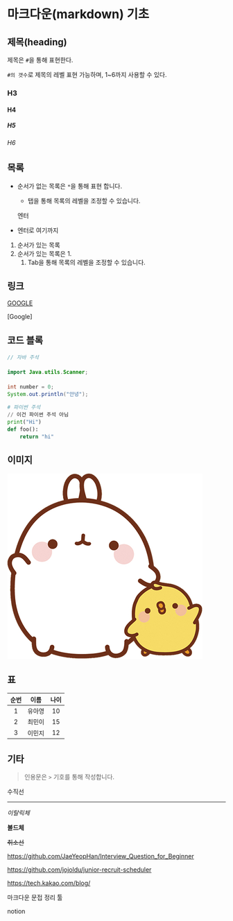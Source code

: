 #  마크다운(markdown) 기초



## 제목(heading)

제목은 `#`을 통해 표현한다.

`#의 갯수`로 제목의 레벨 표현 가능하며, 1~6까지 사용할 수 있다.

### H3

#### H4

##### H5

###### H6

## 목록

* 순서가 없는 목록은 `*`을 통해 표현 합니다.

  * 탭을 통해 목록의 레벨을 조정할 수 있습니다.

  엔터

* 엔터로 여기까지

1. 순서가 있는 목록
2. 순서가 있는 목록은 1.
   1. Tab을 통해 목록의 레벨을 조정할 수 있습니다.



## 링크



[GOOGLE]([https://google.com])

[Google]



## 코드 블록

```java
// 자바 주석

import Java.utils.Scanner;

int number = 0;
System.out.println("안녕");
```

```python
# 파이썬 주석
// 이건 파이썬 주석 아님
print("Hi")
def foo():
    return "hi"
```



## 이미지

![abc](image/abc.jpg)





## 표

| 순번 |  이름  | 나이 |
| :--: | :----: | :--: |
|  1   | 유아영 |  10  |
|  2   | 최민이 |  15  |
|  3   | 이민지 |  12  |



## 기타

> 인용문은 `>` 기호를 통해 작성합니다.

수직선

---

*이탈릭체*

**볼드체**

~~취소선~~

https://github.com/JaeYeopHan/Interview_Question_for_Beginner

https://github.com/jojoldu/junior-recruit-scheduler

https://tech.kakao.com/blog/



마크다운 문접 정리 툴

notion

